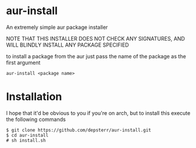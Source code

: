 # aur-install
An extremely simple aur package installer

NOTE THAT THIS INSTALLER DOES NOT CHECK ANY SIGNATURES, AND WILL BLINDLY INSTALL ANY PACKAGE SPECIFIED

to install a package from the aur just pass the name of the package as the first argument

```
aur-install <package name>
```

# Installation

I hope that it'd be obvious to you if you're on arch, but to install this execute the following commands

```
$ git clone https://github.com/depsterr/aur-install.git
$ cd aur-install
# sh install.sh
```
